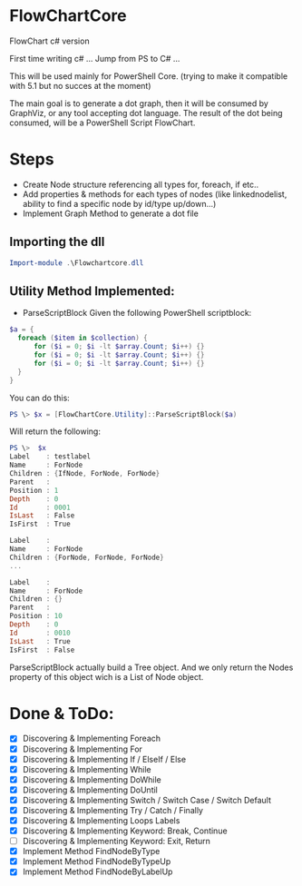 # FlowChartCore
 FlowChart c# version
 
 First time writing c# ... Jump from PS to C# ...
 
 This will be used mainly for PowerShell Core. (trying to make it compatible with 5.1 but no succes at the moment)
 
 The main goal is to generate a dot graph, then it will be consumed by GraphViz, or any tool accepting dot language.
 The result of the dot being consumed, will be a PowerShell Script FlowChart.

# Steps
 - Create Node structure referencing all types for, foreach, if etc..
 - Add properties & methods for each types of nodes (like linkednodelist, ability to find a specific node by id/type up/down...)
 - Implement Graph Method to generate a dot file

## Importing the dll
``` powershell
Import-module .\Flowchartcore.dll
```

## Utility Method Implemented:
- ParseScriptBlock
Given the following PowerShell scriptblock:
``` powershell
$a = {
  foreach ($item in $collection) {
      for ($i = 0; $i -lt $array.Count; $i++) {}
      for ($i = 0; $i -lt $array.Count; $i++) {}
      for ($i = 0; $i -lt $array.Count; $i++) {}
  }
}
```
You can do this:
``` powershell
PS \> $x = [FlowChartCore.Utility]::ParseScriptBlock($a)
```
Will return the following:
``` powershell
PS \>  $x
Label    : testlabel
Name     : ForNode
Children : {IfNode, ForNode, ForNode}
Parent   :
Position : 1
Depth    : 0
Id       : 0001
IsLast   : False
IsFirst  : True

Label    :
Name     : ForNode
Children : {ForNode, ForNode, ForNode}
...

Label    :
Name     : ForNode
Children : {}
Parent   :
Position : 10
Depth    : 0
Id       : 0010
IsLast   : True
IsFirst  : False
```

ParseScriptBlock actually build a Tree object. And we only return the Nodes property of this object wich is a List of Node object.


# Done & ToDo:
- [x] Discovering & Implementing Foreach
- [x] Discovering & Implementing For
- [x] Discovering & Implementing If / ElseIf / Else
- [x] Discovering & Implementing While
- [x] Discovering & Implementing DoWhile
- [x] Discovering & Implementing DoUntil
- [x] Discovering & Implementing Switch / Switch Case / Switch Default
- [x] Discovering & Implementing Try / Catch / Finally
- [x] Discovering & Implementing Loops Labels
- [x] Discovering & Implementing Keyword: Break, Continue
- [ ] Discovering & Implementing Keyword: Exit, Return
- [x] Implement Method FindNodeByType
- [x] Implement Method FindNodeByTypeUp
- [x] Implement Method FindNodeByLabelUp
